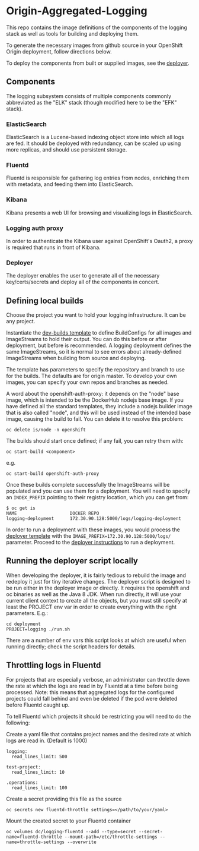 # Origin-Aggregated-Logging

This repo contains the image definitions of the components of the logging
stack as well as tools for building and deploying them.

To generate the necessary images from github source in your OpenShift
Origin deployment, follow directions below.

To deploy the components from built or supplied images, see the
[deployer](./deployment).

## Components

The logging subsystem consists of multiple components commonly abbreviated
as the "ELK" stack (though modified here to be the "EFK" stack).

### ElasticSearch

ElasticSearch is a Lucene-based indexing object store into which all logs
are fed. It should be deployed with redundancy, can be scaled up using
more replicas, and should use persistent storage.

### Fluentd

Fluentd is responsible for gathering log entries from nodes, enriching
them with metadata, and feeding them into ElasticSearch.

### Kibana

Kibana presents a web UI for browsing and visualizing logs in ElasticSearch.

### Logging auth proxy

In order to authenticate the Kibana user against OpenShift's Oauth2, a
proxy is required that runs in front of Kibana.

### Deployer

The deployer enables the user to generate all of the necessary
key/certs/secrets and deploy all of the components in concert.

## Defining local builds

Choose the project you want to hold your logging infrastructure. It can be
any project.

Instantiate the [dev-builds template](hack/templates/dev-builds.yaml)
to define BuildConfigs for all images and ImageStreams to hold their
output. You can do this before or after deployment, but before is
recommended. A logging deployment defines the same ImageStreams, so it
is normal to see errors about already-defined ImageStreams when building
from source and deploying.

The template has parameters to specify the repository and branch to use
for the builds. The defaults are for origin master. To develop your own
images, you can specify your own repos and branches as needed.

A word about the openshift-auth-proxy: it depends on the "node" base
image, which is intended to be the DockerHub nodejs base image. If you
have defined all the standard templates, they include a nodejs builder image
that is also called "node", and this will be used instead of the intended
base image, causing the build to fail. You can delete it to resolve this
problem:

    oc delete is/node -n openshift

The builds should start once defined; if any fail, you can retry them with:

    oc start-build <component>

e.g.

    oc start-build openshift-auth-proxy

Once these builds complete successfully the ImageStreams will be
populated and you can use them for a deployment. You will need to
specify an `INDEX_PREFIX` pointing to their registry location, which
you can get from:

    $ oc get is
    NAME                    DOCKER REPO
    logging-deployment      172.30.90.128:5000/logs/logging-deployment

In order to run a deployment with these images, you would process the
[deployer template](deployment/deployer.yaml) with the
`IMAGE_PREFIX=172.30.90.128:5000/logs/` parameter. Proceed to the
[deployer instructions](./deployment) to run a deployment.

## Running the deployer script locally

When developing the deployer, it is fairly tedious to rebuild the image
and redeploy it just for tiny iterative changes.  The deployer script
is designed to be run either in the deployer image or directly. It
requires the openshift and oc binaries as well as the Java 8 JDK. When
run directly, it will use your current client context to create all
the objects, but you must still specify at least the PROJECT env var in
order to create everything with the right parameters. E.g.:

    cd deployment
    PROJECT=logging ./run.sh

There are a number of env vars this script looks at which are useful
when running directly; check the script headers for details.

## Throttling logs in Fluentd

For projects that are especially verbose, an administrator can throttle
down the rate at which the logs are read in by Fluentd at a time before being
processed. Note: this means that aggregated logs for the configured projects
could fall behind and even be deleted if the pod were deleted before Fluentd
caught up.  

To tell Fluentd which projects it should be restricting you will
need to do the following:

Create a yaml file that contains project names and the desired rate at which
logs are read in. (Default is 1000)
```
logging:
  read_lines_limit: 500

test-project:
  read_lines_limit: 10

.operations:
  read_lines_limit: 100
```

Create a secret providing this file as the source
```
oc secrets new fluentd-throttle settings=</path/to/your/yaml>
```

Mount the created secret to your Fluentd container
```
oc volumes dc/logging-fluentd --add --type=secret --secret-name=fluentd-throttle --mount-path=/etc/throttle-settings --name=throttle-settings --overwrite
```
